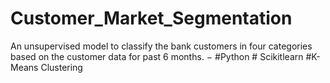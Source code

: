 # Customer_Market_Segmentation
An unsupervised model to classify the bank customers in four categories based on the customer data
for past 6 months.
− #Python # Scikitlearn #K-Means Clustering
